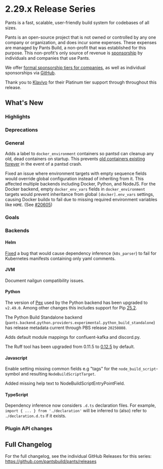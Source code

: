 # 2.29.x Release Series

Pants is a fast, scalable, user-friendly build system for codebases of all sizes.

Pants is an open-source project that is not owned or controlled by any one company or organization, and does incur some expenses. These expenses are managed by Pants Build, a non-profit that was established for this purpose. This non-profit's only source of revenue is [sponsorship](https://www.pantsbuild.org/sponsorship) by individuals and companies that use Pants.

We offer [formal sponsorship tiers for companies](https://www.pantsbuild.org/sponsorship), as well as individual sponsorships via [GitHub](https://github.com/sponsors/pantsbuild).

Thank you to [Klaviyo](https://www.klaviyo.com/) for their Platinum tier support through throughout this release.

## What's New

### Highlights

### Deprecations

### General

Adds a label to `docker_environment` containers so pantsd can cleanup any old, dead containers on startup. This prevents [old containers existing forever](https://github.com/pantsbuild/pants/issues/18307) in the event of a pantsd crash.

Fixed an issue where environment targets with empty sequence fields would override global configuration instead of inheriting from it. This affected multiple backends including Docker, Python, and NodeJS. For the Docker backend, empty `docker_env_vars` fields in `docker_environment` targets would prevent inheritance from global `[docker].env_vars` settings, causing Docker buildx to fail due to missing required environment variables like `HOME`. (See [#20605](https://github.com/pantsbuild/pants/issues/20605))



### Goals

### Backends

#### Helm

[Fixed](https://github.com/pantsbuild/pants/pull/22565) a bug that would cause dependency inference (`k8s_parser`) to fail for Kubernetes manifests containing only yaml comments.

#### JVM

Document nailgun compatibility issues.

#### Python

The version of [Pex](https://github.com/pex-tool/pex) used by the Python backend has been upgraded to `v2.49.0`. Among other changes this includes support for Pip [25.2](https://pip.pypa.io/en/stable/news/#v25-2).

The Python Build Standalone backend (`pants.backend.python.providers.experimental.python_build_standalone`) has release metadata current through PBS release `20250808`.

Adds default module mappings for confluent-kafka and discord.py.

The Ruff tool has been upgraded from 0.11.5 to [0.12.5](https://astral.sh/blog/ruff-v0.12.0) by default.

#### Javascript

Enable setting missing common fields e.g "tags" for the `node_build_script`-symbol and resulting `NodeBuildScriptTarget`.

Added missing help text to NodeBuildScriptEntryPointField.

#### TypeScript

Dependency inference now considers `.d.ts` declaration files. For example, `import { ... } from './declaration'` will be inferred to (also) refer to `./declaration.d.ts` if it exists.

### Plugin API changes

## Full Changelog

For the full changelog, see the individual GitHub Releases for this series: <https://github.com/pantsbuild/pants/releases>
